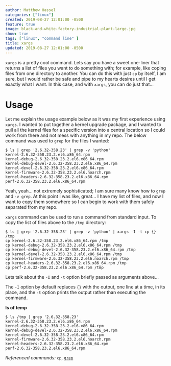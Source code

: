 ```yaml
---
author: Matthew Hassel
categories: ["linux"]
created: 2019-08-27 12:01:00 -0500
feature: true
image: black-and-white-factory-industrial-plant-large.jpg
show: true
tags: ["linux", "command line" ]
title: xargs
updated: 2019-08-27 12:01:00 -0500
---
```

`xargs` is a pretty cool command. Lets say you have a sweet one-liner that returns a list of files you want to do
something with; for example, like coping files from one directory to another. You can do this with just `cp` by itself, I am sure, but I would
rather be safe and pipe to my hearts desires until I get exactly what I want. In this case, and with `xargs`, you can
do just that...
<!--more-->

#  Usage

Let me explain the usage example below as it was my first experience using `xargs`. I wanted to put together a kernel
upgrade package, and I wanted to pull all the kernel files for a specific version into a central location so I could
work from there and not mess with anything in my repo. The below command was used to `grep` for the files I wanted:

```shell
$ ls | grep '2.6.32-358.23' | grep -v 'python'
kernel-2.6.32-358.23.2.el6.x86_64.rpm
kernel-debug-2.6.32-358.23.2.el6.x86_64.rpm
kernel-debug-devel-2.6.32-358.23.2.el6.x86_64.rpm
kernel-devel-2.6.32-358.23.2.el6.x86_64.rpm
kernel-firmware-2.6.32-358.23.2.el6.noarch.rpm
kernel-headers-2.6.32-358.23.2.el6.x86_64.rpm
perf-2.6.32-358.23.2.el6.x86_64.rpm
```

Yeah, yeah... not extremely sophisticated; I am sure many know how to `grep` and `-v grep`. At this point I was
like, great... I have my list of files, and now I want to copy them somewhere so I can begin to work with them safely
separated from my repo.

`xargs` command can be used to run a command from standard input. To copy the list of files above to the `/tmp`
directory:

```shell
$ ls | grep '2.6.32-358.23' | grep -v 'python' | xargs -I -t cp {} /tmp
cp kernel-2.6.32-358.23.2.el6.x86_64.rpm /tmp
cp kernel-debug-2.6.32-358.23.2.el6.x86_64.rpm /tmp
cp kernel-debug-devel-2.6.32-358.23.2.el6.x86_64.rpm /tmp
cp kernel-devel-2.6.32-358.23.2.el6.x86_64.rpm /tmp
cp kernel-firmware-2.6.32-358.23.2.el6.noarch.rpm /tmp
cp kernel-headers-2.6.32-358.23.2.el6.x86_64.rpm /tmp
cp perf-2.6.32-358.23.2.el6.x86_64.rpm /tmp
```

Lets talk about the `-I` and `-t` option briefly passed as arguments above...

The `-I` option by default replaces `{}` with the output, one line at a time, in its place, and the `-t` option prints
the output rather than executing the command.

**ls of temp**

```shell
$ ls /tmp | grep '2.6.32-358.23'
kernel-2.6.32-358.23.2.el6.x86_64.rpm
kernel-debug-2.6.32-358.23.2.el6.x86_64.rpm
kernel-debug-devel-2.6.32-358.23.2.el6.x86_64.rpm
kernel-devel-2.6.32-358.23.2.el6.x86_64.rpm
kernel-firmware-2.6.32-358.23.2.el6.noarch.rpm
kernel-headers-2.6.32-358.23.2.el6.x86_64.rpm
perf-2.6.32-358.23.2.el6.x86_64.rpm
```

_Referenced commands:_ `cp`, [`grep`](/wiki/grep)
